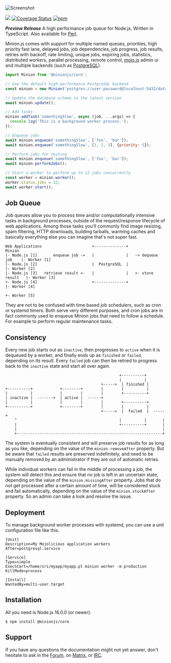
![Screenshot](https://raw.github.com/mojolicious/minion.js/main/examples/admin.png?raw=true)

[![](https://github.com/mojolicious/minion.js/workflows/test/badge.svg)](https://github.com/mojolicious/minion.js/actions)
[![Coverage Status](https://coveralls.io/repos/github/mojolicious/minion.js/badge.svg?branch=main)](https://coveralls.io/github/mojolicious/minion.js?branch=main)
[![npm](https://img.shields.io/npm/v/@minionjs/core.svg)](https://www.npmjs.com/package/@minionjs/core)

***Preview Release*** A high performance job queue for Node.js. Written in TypeScript. Also available for
[Perl](https://github.com/mojolicious/minion).

Minion.js comes with support for multiple named queues, priorities, high priority fast lane, delayed jobs,
job dependencies, job progress, job results, retries with backoff, rate limiting, unique jobs, expiring jobs,
statistics, distributed workers, parallel processing, remote control, [mojo.js](https://mojojs.org) admin ui and
multiple backends (such as [PostgreSQL](https://www.postgresql.org)).

```js
import Minion from '@minionjs/core';

// Use the default high performance PostgreSQL backend
const minion = new Minion('postgres://user:password@localhost:5432/database');

// Update the database schema to the latest version
await minion.update();

// Add tasks
minion.addTask('somethingSlow', async (job, ...args) => {
  console.log('This is a background worker process.');
});

// Enqueue jobs
await minion.enqueue('somethingSlow', ['foo', 'bar']);
await minion.enqueue('somethingSlow', [1, 2, 3], {priority: 5});

// Perform jobs for testing
await minion.enqueue('somethingSlow', ['foo', 'bar']);
await minion.performJobs();

// Start a worker to perform up to 12 jobs concurrently
const worker = minion.worker();
worker.status.jobs = 12;
await worker.start();
```

## Job Queue

Job queues allow you to process time and/or computationally intensive tasks in background processes, outside of the
request/response lifecycle of web applications. Among those tasks you'll commonly find image resizing, spam filtering,
HTTP downloads, building tarballs, warming caches and basically everything else you can imagine that's not super fast.

```
Web Applications                      +--------------+                     Minion
|- Node.js [1]       enqueue job ->   |              |   -> dequeue job    |- Worker [1]
|- Node.js [2]                        |  PostgreSQL  |                     |- Worker [2]
|- Node.js [3]   retrieve result <-   |              |   <- store result   |- Worker [3]
+- Node.js [4]                        +--------------+                     |- Worker [4]
                                                                           +- Worker [5]
```

They are not to be confused with time based job schedulers, such as cron or systemd timers. Both serve very different
purposes, and cron jobs are in fact commonly used to enqueue Minion jobs that need to follow a schedule. For example
to perform regular maintenance tasks.

## Consistency

Every new job starts out as `inactive`, then progresses to `active` when it is dequeued by a worker, and finally ends
up as `finished` or `failed`, depending on its result. Every `failed` job can then be retried to progress back to the
`inactive` state and start all over again.

```
                                                  +----------+
                                                  |          |
                                          +----->  | finished |
+----------+            +--------+        |        |          |
|          |            |        |        |        +----------+
| inactive |  ------->  | active |  ------+
|          |            |        |        |        +----------+
+----------+            +--------+        |        |          |
                                          +----->  |  failed  |  -----+
    ^                                             |          |       |
    |                                             +----------+       |
    |                                                                |
    +----------------------------------------------------------------+
```

The system is eventually consistent and will preserve job results for as long as you like, depending on the value of
the `minion.removeAfter` property. But be aware that `failed` results are preserved indefinitely, and need to be
manually removed by an administrator if they are out of automatic retries.

While individual workers can fail in the middle of processing a job, the system will detect this and ensure that no job
is left in an uncertain state, depending on the value of the `minion.missingAfter` property. Jobs that do not get
processed after a certain amount of time, will be considered stuck and fail automatically, depending on the value of
the `minion.stuckAfter` property. So an admin can take a look and resolve the issue.

## Deployment

To manage background worker processes with systemd, you can use a unit configuration file like this.

```
[Unit]
Description=My Mojolicious application workers
After=postgresql.service

[Service]
Type=simple
ExecStart=/home/sri/myapp/myapp.pl minion worker -m production
KillMode=process

[Install]
WantedBy=multi-user.target
```

## Installation

All you need is Node.js 16.0.0 (or newer).

```
$ npm install @minionjs/core
```

## Support

If you have any questions the documentation might not yet answer, don't hesitate to ask in the
[Forum](https://github.com/mojolicious/mojo.js/discussions), on [Matrix](https://matrix.to/#/#mojo:matrix.org), or
[IRC](https://web.libera.chat/#mojo).
